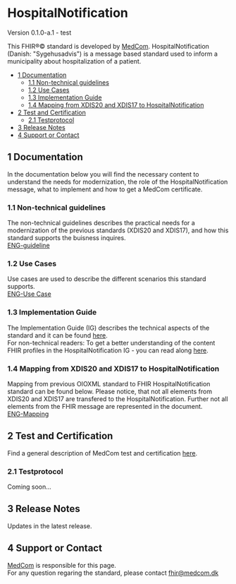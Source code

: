 # HospitalNotification

Version 0.1.0-a.1 - test

This FHIR&reg;&copy; standard is developed by [MedCom](https://www.medcom.dk/). HospitalNotification (Danish: "Sygehusadvis") is a message based standard used to inform a municipality about hospitalization of a patient.

  * [1 Documentation](#1-documentation)
    + [1.1 Non-technical guidelines](#11-non-technical-guidelines)
    + [1.2 Use Cases](#12-use-cases)
    + [1.3 Implementation Guide](#13-implementation-guide)
    + [1.4 Mapping from XDIS20 and XDIS17 to HospitalNotification](#14-mapping-from-xdis20-and-xdis17-to-hospitalnotification)
  * [2 Test and Certification](#2-test-and-certification)
    + [2.1 Testprotocol](#21-testprotocol)
  * [3 Release Notes](#3-release-notes)
  * [4 Support or Contact](#4-support-or-contact)

## 1 Documentation 
In the documentation below you will find the necessary content to understand the needs for modernization, the role of the HospitalNotification message, what to implement and how to get a MedCom certificate. 

### 1.1 Non-technical guidelines 
The non-technical guidelines describes the practical needs for a modernization of the previous standards (XDIS20 and XDIS17), and how this standard supports the buisness inquires. <br> 
[ENG-guideline](/documentation/NonTechnicalGuidelines_1.0.1.md)

### 1.2 Use Cases
Use cases are used to describe the different scenarios this standard supports. <br> 
[ENG-Use Case](/documentation/UseCase_Eng.md)

### 1.3 Implementation Guide
The Implementation Guide (IG) describes the technical aspects of the standard and it can be found [here](https://build.fhir.org/ig/hl7dk/dk-medcom-hospitalnotification/). <br> 
For non-technical readers: To get a better understanding of the content FHIR profiles in the HospitalNotification IG - you can read along [here](/documentation/HospitalNotification.md). 

### 1.4 Mapping from XDIS20 and XDIS17 to HospitalNotification
Mapping from previous OIOXML standard to FHIR HospitalNotification standard can be found below. Please notice, that not all elements from XDIS20 and XDIS17 are transfered to the HospitalNotification. Further not all elements from the FHIR message are represented in the document. <br> 
[ENG-Mapping](/documentation/Map_between_OIOXML_and_FHIR_HospitalNotificationMessages-21-12-22.pdf)

## 2 Test and Certification
Find a general description of MedCom test and certification [here](https://tmsmedcom.github.io/GitHubPagesTest/#test-and-certification). 

### 2.1 Testprotocol
Coming soon... 

## 3 Release Notes

Updates in the latest release. 

## 4 Support or Contact

[MedCom](https://www.medcom.dk/) is responsible for this page.  
For any question regaring the standard, please contact <fhir@medcom.dk>